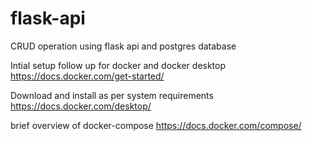# flask-api
CRUD operation using flask api and postgres database

Intial setup follow up for docker and docker desktop https://docs.docker.com/get-started/ 

Download and install as per system requirements https://docs.docker.com/desktop/

brief overview of docker-compose https://docs.docker.com/compose/

